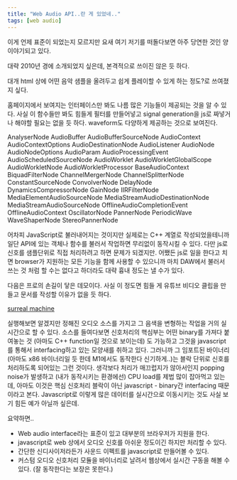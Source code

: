 ```yaml
---
title: "Web Audio API..란 게 있었네.."
tags: [web audio]
---
```


이게 언제 표준이 되었는지 모르지만 요새 여기 저기를 떠돌다보면 아주 당연한 것인 양 이야기되고 있다. 

대략 2010년 경에 소개되었지 싶은데, 본격적으로 쓰이진 않은 듯 하다. 

대개 html 상에 어떤 음악 샘플을 올려두고 쉽게 플레이할 수 있게 하는 정도?로 쓰여졌지 싶다. 

홈페이지에서 보여지는 인터페이스만 봐도 나름 많은 기능들이 제공되는 것을 알 수 있다. 사실 이 함수들만 봐도 힘들게 필터를 만들어넣고 signal generation을 js로 짜넣거나 해야할 필요는 없을 듯 하다. waveform도 다양하게 제공하는 것으로 보여진다.

AnalyserNode
AudioBuffer
AudioBufferSourceNode
AudioContext
AudioContextOptions
AudioDestinationNode
AudioListener
AudioNode
AudioNodeOptions
AudioParam
AudioProcessingEvent
AudioScheduledSourceNode
AudioWorklet
AudioWorkletGlobalScope
AudioWorkletNode
AudioWorkletProcessor
BaseAudioContext
BiquadFilterNode
ChannelMergerNode
ChannelSplitterNode
ConstantSourceNode
ConvolverNode
DelayNode
DynamicsCompressorNode
GainNode
IIRFilterNode
MediaElementAudioSourceNode
MediaStreamAudioDestinationNode
MediaStreamAudioSourceNode
OfflineAudioCompletionEvent
OfflineAudioContext
OscillatorNode
PannerNode
PeriodicWave
WaveShaperNode
StereoPannerNode

어차피 JavaScript로 불러내어지는 것이지만 실제로는 C++ 계열로 작성되었을테니까 일단 API에 있는 객체나 함수를 불러서 작업하면 무리없이 동작시킬 수 있다. 다만 js로 신호를 샘플단위로 직접 처리하려고 하면 문제가 되겠지만. 어쨌든 js로 일을 한다고 치면 browser가 지원하는 모든 기능을 함께 사용할 수 있으니까 마치 DAW에서 불러서 쓰는 것 처럼 할 수는 없다고 하더라도 대략 흉내 정도는 낼 수가 있다.

다음은 프로의 손길이 닿은 데모이다. 사실 이 정도면 힘들 게 유튜브 비디오 클립을 만들고 문서를 작성할 이유가 없을 듯 하다. 

[surreal machine](https://www.surrealmachines.com/impact-demo/)

실행해보면 알겠지만 정해진 오디오 소스를 가지고 그 음색을 변형하는 작업을 거의 실시간으로 할 수 있다. 소스를 들여다보면 신호처리의 핵심부는 어떤 binary를 가져다 붙여놓는 것 (아마도 C++ function일 것으로 보이는데) 도 가능하고 그것을 javascript를 통해서 interfacing하고 있는 모양새를 취하고 있다. 그러니까 그 임포트된 바이너리(아마도 x86 바이너리일 듯 한데 M1에서도 동작한다 신기하게..)는 블락 단위로 신호를 처리하도록 되어있는 그런 것이다. 생각보다 처리가 매끄럽지가 않아서인지 popping noise가 발생하고 (내가 동작시키는 환경에선) CPU load를 제법 많이 잡아먹고 있는데, 아마도 이것은 핵심 신호처리 블락이 아닌 javascript - binary간 interfacing 때문이라고 본다. Javascript로 이렇게 많은 데이터를 실시간으로 이동시키는 것도 사실 보기 힘든 예가 아닐까 싶은데.

요약하면..
- Web audio interface라는 표준이 있고 대부분의 브라우저가 지원을 한다.
- javascript로 web 상에서 오디오 신호를 아쉬운 정도이긴 하지만 처리할 수 있다.
- 간단한 신디사이저라든가 사운드 이펙트를 javascript로 만들어볼 수 있다.
- 커스텀 오디오 신호처리 모듈을 바이너리로 날려서 웹상에서 실시간 구동을 해볼 수 있다. (잘 동작한다는 보장은 못한다.)
